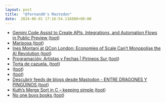 ```yaml
---
layout: post
title:  "@fernand0's Mastodon"
date:  2024-06-01 17:16:54.116000+00:00
---
```

*  [Gemini Code Assist to Create APIs, Integrations, and Automation Flows in Public Preview ](https://www.infoq.com/news/2024/04/gemini-code-assist-apigee) ([toot](https://mastodon.social/@fernand0/112542496464408818))
*  [Mariposa  ](https://www.flickr.com/photos/fernand0/53715526108/) ([toot](https://mastodon.social/@fernand0/112542444201973159))
*  [Ines Montani at QCon London: Economies of Scale Can’t Monopolise the AI Revolution ](https://www.infoq.com/news/2024/05/ai-revolution-monopol) ([toot](https://mastodon.social/@fernand0/112542303419630233))
*  [Programación: Artistas y Fechas \| Pirineos Sur ](https://pirineos-sur.es/programacion) ([toot](https://mastodon.social/@fernand0/112542106268642834))
*  [Torta de cazuela. ](https://avecesunafoto.wordpress.com/2024/06/01/torta-de-cazuela) ([toot](https://mastodon.social/@fernand0/112542012369649909))
*  [ ](https://fedi.simonwillison.net/@simon) ([toot](https://mastodon.social/@fernand0/112541960483678396))
*  [ ](https://mastodon.social/users/fernand0/statuses/112541959428211389/activity) ([toot](https://mastodon.social/users/fernand0/statuses/112541959428211389/activity))
*  [Descubrir feeds de blogs desde Mastodon - ENTRE DRAGONES Y PINGÜINOS ](https://angelesbroullon.gitlab.io/entredragonesypinguinos/2024/04/24/20240424-descubrir-feeds-de-blogs-desde-mastodon) ([toot](https://mastodon.social/@fernand0/112541894534112886))
*  [Kuth’s Merge Sort in C – keeping simple ](https://www.yodaiken.com/2024/01/24/kuths-merge-sort-in-c) ([toot](https://mastodon.social/@fernand0/112541594531664385))
*  [No one buys books ](https://www.elysian.press/p/no-one-buys-book) ([toot](https://mastodon.social/@fernand0/112541297392492159))

